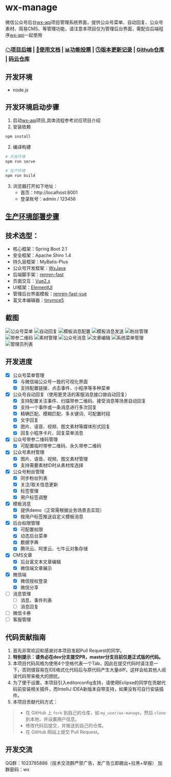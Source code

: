 # wx-manage
微信公众号后台[wx-api](https://github.com/niefy/wx-api)项目管理系统界面，提供公众号菜单、自动回复、公众号素材、简易CMS、等管理功能，请注意本项目仅为管理后台界面，需配合后端程序[wx-api](https://github.com/niefy/wx-api)一起使用

### [☁项目后端](https://github.com/niefy/wx-api) | [📖使用文档](https://github.com/niefy/wx-manage/wiki) | [📊功能投票](https://wj.qq.com/s2/5896407/a381) | [🕓版本更新记录](https://github.com/niefy/wx-manage/wiki/更新记录-versions) | [Github仓库](https://github.com/niefy/wx-manage) | [码云仓库](https://gitee.com/niefy/wx-manage)

## 开发环境
- node.js

## 开发环境启动步骤
1. 启动[wx-api](https://github.com/niefy/wx-api)项目,具体流程参考对应项目介绍
2. 安装依赖

``` bash
npm install
```
2. 编译构建
``` bash
# 开发环境
npm run serve

# 生产环境
npm run build
```
3. 浏览器打开如下地址：
    - 首页：http://localhost:8001
    - 登录账号：admin / 123456

## [生产环境部署步骤](https://github.com/niefy/wx-manage/wiki/生产环境部署文档)

## 技术选型：
- 核心框架：Spring Boot 2.1
- 安全框架：Apache Shiro 1.4
- 持久层框架：MyBatis-Plus
- 公众号开发框架：[WxJava](https://github.com/Wechat-Group/WxJava)
- 后端脚手架：[renren-fast](https://gitee.com/renrenio/renren-fast)
- 页面交互：[Vue2.x](https://cn.vuejs.org/v2/guide/)
- UI框架：[ElementUI](https://element.eleme.cn/#/zh-CN/component/quickstart)
- 管理后台界面模板：[renren-fast-vue](https://gitee.com/renrenio/renren-fast-vue)
- 富文本编辑器：[tinymce5](https://www.tiny.cloud/docs/quick-start/)



## 截图
![公众号菜单](https://s1.ax1x.com/2020/04/10/GTq6sI.png)
![自动回复](https://s1.ax1x.com/2020/04/10/GTqyQA.png)
![模板消息配置](https://s1.ax1x.com/2020/04/18/JnKZhF.jpg)
![模板消息发送](https://s1.ax1x.com/2020/04/18/JnKEkT.jpg)
![粉丝管理](https://s1.ax1x.com/2020/04/18/JnKVtU.jpg)
![带参二维码](https://s1.ax1x.com/2020/04/18/JnKF00.jpg)
![素材管理](https://s1.ax1x.com/2020/05/20/Y7djHI.jpg)
![公众号消息](https://s1.ax1x.com/2020/05/20/Y7dXDA.jpg)
![文章编辑](https://s1.ax1x.com/2020/04/10/GTqrzd.png)
![系统菜单管理](https://s1.ax1x.com/2020/04/18/JnKk7V.jpg)
![管理员列表](https://s1.ax1x.com/2020/04/18/JnKimq.jpg)


## 开发进度
- [x] 公众号菜单管理
    - [x] 与微信端公众号一致的可视化界面
    - [x] 支持配置链接、点击事件、小程序等多种菜单
- [x] 公众号自动回复（使用更灵活的客服消息接口做自动回复）
    - [x] 支持配置关注事件、扫描带参二维码、接受消息等场景自动回复
    - [x] 支持一个事件或一条消息进行多次回复
    - [x] 精确匹配、模糊匹配、多关键词、可配置时段
    - [x] 文字回复
    - [x] 图片、语音、视频、图文素材等媒体形式回复
    - [x] 回复小程序卡片、回复菜单消息
- [x] 公众号带参二维码管理
    - [x] 可配置临时带参二维码、永久带参二维码
- [x] 公众号素材管理
    - [x] 图片、语音、视频、图文素材管理
    - [x] 支持需要素材ID时从素材库选择
- [X] 公众号粉丝管理
    - [x] 同步粉丝列表
    - [x] 关注/取关信息更新
    - [x] 标签管理
    - [x] 用户标签调整
- [X] 模板消息
    - [x] 提供demo（正常需根据业务场景去实现）
    - [x] 按用户标签推送自定义模板消息
- [x] 后台权限管理
    - [x] 可配置权限
    - [x] 动态后台菜单
    - [x] 数据字典
    - [x] 腾讯云、阿里云、七牛云对象存储
- [x] CMS文章
    - [x] 后台富文本文章编辑
    - [x] 微信端文章展示
- [x] 微信端
    - [x] 微信授权登录
    - [x] 微信分享
- [ ] 消息管理
    - [ ] 消息、事件列表
    - [ ] 消息回复
- [ ] 微信卡券
- [ ] 客服管理

## 代码贡献指南
1. 首先非常欢迎和感谢对本项目发起Pull Request的同学。
1. **特别提示：请务必在dev分支提交PR，master分支目前仅是正式版的代码。**
1. 本项目代码风格为使用4个空格代表一个Tab，因此在提交代码时请注意一下，否则很容易在IDE格式化代码后与原代码产生大量diff，这样会给其他人阅读代码带来极大的困扰。
1. 为了便于设置，本项目引入editorconfig支持，请使用Eclipse的同学在贡献代码前安装相关插件，而IntelliJ IDEA新版本自带支持，如果没有可自行安装插件。
1. 本项目贡献代码方式：
>* 在 GitHub 上 `fork` 到自己的仓库，如 `my_user/wx-manage`，然后 `clone` 到本地，并设置用户信息。
>* 修改代码后提交，并推送到自己的仓库。
>* 在 GitHub 网站上提交 Pull Request。

## 开发交流
QQ群：1023785886（技术交流群严禁广告，发广告立即踢出+拉黑+举报） 加群密码：wx